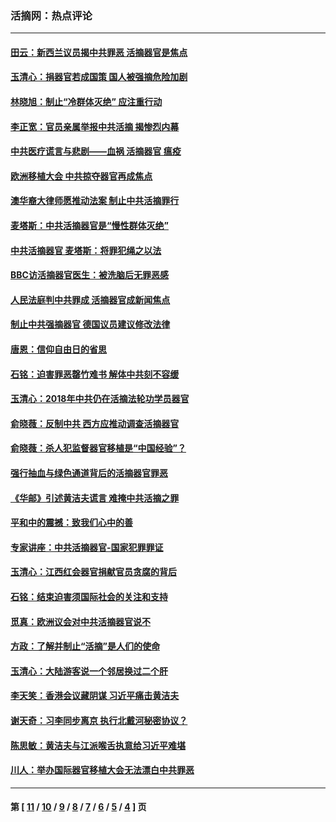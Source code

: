### 活摘网：热点评论
---
#### [田云：新西兰议员揭中共罪恶 活摘器官是焦点](../../pages/nf5879/n13070629.md?08130430) 
#### [玉清心：捐器官若成国策 国人被强摘危险加剧](../../pages/nf5879/n12802713.md?08130430) 
#### [林晓旭：制止“冷群体灭绝” 应注重行动](../../pages/nf5879/n12779736.md?08130430) 
#### [李正宽：官员亲属举报中共活摘 揭惨烈内幕](../../pages/nf5879/n12684490.md?08130430) 
#### [中共医疗谎言与悲剧——血祸 活摘器官 瘟疫](../../pages/nf5879/n12372103.md?08130430) 
#### [欧洲移植大会 中共掠夺器官再成焦点](../../pages/nf5879/n11538883.md?08130430) 
#### [澳华裔大律师愿推动法案 制止中共活摘罪行](../../pages/nf5879/n11377039.md?08130430) 
#### [麦塔斯：中共活摘器官是“慢性群体灭绝”](../../pages/nf5879/n11350529.md?08130430) 
#### [中共活摘器官 麦塔斯：将罪犯绳之以法](../../pages/nf5879/n11347973.md?08130430) 
#### [BBC访活摘器官医生：被洗脑后无罪恶感](../../pages/nf5879/n11335935.md?08130430) 
#### [人民法庭判中共罪成 活摘器官成新闻焦点](../../pages/nf5879/n11331578.md?08130430) 
#### [制止中共强摘器官 德国议员建议修改法律](../../pages/nf5879/n11249451.md?08130430) 
#### [唐恩：信仰自由日的省思](../../pages/nf5879/n11003525.md?08130430) 
#### [石铭：迫害罪恶罄竹难书  解体中共刻不容缓](../../pages/nf5879/n10942855.md?08130430) 
#### [玉清心：2018年中共仍在活摘法轮功学员器官](../../pages/nf5879/n10914646.md?08130430) 
#### [俞晓薇：反制中共 西方应推动调查活摘器官](../../pages/nf5879/n10794671.md?08130430) 
#### [俞晓薇：杀人犯监督器官移植是“中国经验”？](../../pages/nf5879/n10466427.md?08130430) 
#### [强行抽血与绿色通道背后的活摘器官罪恶](../../pages/nf5879/n10004708.md?08130430) 
#### [《华邮》引述黄洁夫谎言 难掩中共活摘之罪](../../pages/nf5879/n9642309.md?08130430) 
#### [平和中的震撼：致我们心中的善](../../pages/nf5879/n9021123.md?08130430) 
#### [专家讲座：中共活摘器官-国家犯罪罪证](../../pages/nf5879/n8828153.md?08130430) 
#### [玉清心：江西红会器官捐献官员贪腐的背后](../../pages/nf5879/n8522122.md?08130430) 
#### [石铭：结束迫害须国际社会的关注和支持](../../pages/nf5879/n8443497.md?08130430) 
#### [觅真：欧洲议会对中共活摘器官说不](../../pages/nf5879/n8337486.md?08130430) 
#### [方政：了解并制止“活摘”是人们的使命](../../pages/nf5879/n8329214.md?08130430) 
#### [玉清心：大陆游客说一个邻居换过二个肝](../../pages/nf5879/n8291404.md?08130430) 
#### [李天笑：香港会议藏阴谋 习近平痛击黄洁夫](../../pages/nf5879/n8241459.md?08130430) 
#### [谢天奇：习李同步离京 执行北戴河秘密协议？](../../pages/nf5879/n8230418.md?08130430) 
#### [陈思敏：黄洁夫与江派喉舌执意给习近平难堪](../../pages/nf5879/n8222166.md?08130430) 
#### [川人：举办国际器官移植大会无法漂白中共罪恶](../../pages/nf5879/n8221121.md?08130430) 

---
#### 第 [ [11](./11.md?08130430) / [10](./10.md?08130430) / [9](./9.md?08130430) / [8](./8.md?08130430) / [7](./7.md?08130430) / [6](./6.md?08130430) / [5](./5.md?08130430) / [4](./4.md?08130430) ] 页
